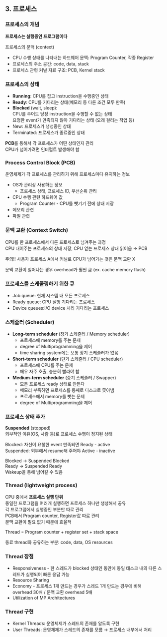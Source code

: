 ## 3. 프로세스

### 프로세스의 개념

**프로세스는 실행중인 프로그램이다**

프로세스의 문맥 (context)

- CPU 수행 상태를 나타내는 하드웨어 문맥: Program Counter, 각종 Register
- 프로세스의 주소 공간: code, data, stack
- 프로세스 관련 커널 자료 구조: PCB, Kernel stack

### 프로세스의 상태

- **Running**: CPU를 잡고 instruction을 수행중인 상태
- **Ready**: CPU를 기다리는 상태(메모리 등 다른 조건 모두 만족)
- **Blocked** (wait, sleep):<br>
CPU를 주어도 당장 instruction을 수행할 수 없는 상태<br>
요청한 event가 만족되지 않아 기다리는 상태 (오래 걸리는 작업 등)<br>
- New: 프로세스가 생성중인 상태
- Terminated: 프로세스가 종료중인 상태

**PCB**를 통해서 각 프로세스가 어떤 상태인지 관리<br>
CPU가 넘어가려면 인터럽트 발생해야 함

### Process Control Block (PCB)

운영체제가 각 프로세스를 관리하기 위해 프로세스마다 유지하는 정보

- OS가 관리상 사용하는 정보
    - 프로세스 상태, 프로세스 ID, 우선순위 관리
- CPU 수행 관련 하드웨어 값
    - Program Counter - CPU를 뺏기기 전에 상태 저장
- 메모리 관련
- 파일 관련

### 문맥 교환 (Context Switch)

CPU를 한 프로세스에서 다른 프로세스로 넘겨주는 과정<br>
CPU 내어주는 프로세스의 상태 저장, CPU 얻는 프로세스 상태 읽어옴 → PCB

주의!! 사용자 프로세스 A에서 커널로 CPU가 넘어가는 것은 문맥 교환 X

문맥 교환이 일어나는 경우 overhead가 훨씬 큼 (ex. cache memory flush)

### 프로세스를 스케줄링하기 위한 큐

- Job queue: 현재 시스템 내 모든 프로세스
- Ready queue: CPU 실행 기다리는 프로세스
- Device queues:I/O device 처리 기다리는 프로세스

### 스케줄러 (Scheduler)

- **Long-term scheduler** (장기 스케줄러 / Memory scheduler)
    - 프로세스에 memory를 주는 문제
    - degree of Multiprogramming을 제어
    - time sharing system에는 보통 장기 스케줄러가 없음
- **Short-term scheduler** (단기 스케줄러 / CPU scheduler)
    - 프로세스에 CPU를 주는 문제
    - 매우 자주 호출, 충분히 빨라야 함
- **Medium-term scheduler** (중기 스케줄러 / Swapper)
    - 모든 프로세스 ready 상태로 만든다
    - 메모리 부족하면 프로세스를 통째로 디스크로 쫓아냄
    - 프로세스에서 memory를 뺏는 문제
    - degree of Multiprogramming을 제어

### 프로세스 상태 추가

**Suspended** (stopped)<br>
외부적인 이유(OS, 사람 등)로 프로세스 수행이 정지된 상태

Blocked: 자신이 요청한 event 만족되면 Ready - active<br>
Suspended: 외부에서 resume해 주어야 Active - inactive

Blocked → Suspended Blocked<br>
Ready → Suspended Ready<br>
Wakeup을 통해 넘어갈 수 있음

### Thread (lightweight process)

CPU 중에서 **프로세스 실행 단위**<br>
동일한 프로그램을 여러개 실행하면 프로세스 하나만 생성해서 공유<br>
각 프로그램에서 실행중인 부분만 따로 관리<br>
PCB에서 Program counter, Register값 따로 관리<br>
문맥 교환이 필요 없기 때문에 효율적

Thread = Program counter + register set + stack space

동료 thread와 공유하는 부분: code, data, OS resources

### Thread 장점

- Responsiveness - 한 스레드가 blocked 상태인 동안에 동일 태스크 내의 다른 스레드가  실행되어 빠른 응답 가능
- Resource Sharing
- Economy - 프로세스 1개 만드는 경우가 스레드 1개 만드는 경우에 비해 overhead 30배 / 문맥 교환 overhead 5배
- Utilization of MP Architectures

### Thread 구현

- Kernel Threads: 운영체제가 스레드의 존재를 알도록 구현
- User Threads: 운영체제가 스레드의 존재를 모름 → 프로세스 내부에서 처리